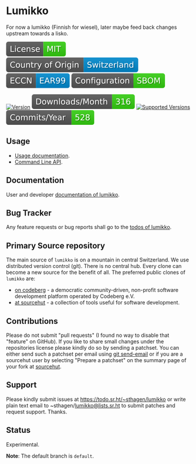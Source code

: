 # Lumikko

For now a lumikko (Finnish for wiesel), later maybe feed back changes upstream towards a lisko.

[![License](docs/badges/license-spdx-mit.svg)](https://git.sr.ht/~sthagen/lumikko/tree/default/item/LICENSE)
[![Country of Origin](docs/badges/country-of-origin-name-switzerland-neutral.svg)](https://git.sr.ht/~sthagen/lumikko/tree/default/item/COUNTRY-OF-ORIGIN)
[![Export Classification Control Number (ECCN)](docs/badges/export-control-classification-number_eccn-ear99-neutral.svg)](https://git.sr.ht/~sthagen/lumikko/tree/default/item/EXPORT-CONTROL-CLASSIFICATION-NUMBER)
[![Configuration](docs/badges/configuration-sbom.svg)](https://git.sr.ht/~sthagen/lumikko/tree/default/item/docs/third-party/README.md)

[![Version](https://img.shields.io/pypi/v/lumikko.svg?style=flat)](https://pypi.python.org/pypi/lumikko/)
[![Downloads](docs/badges/downloads-per-month.svg)](https://pepy.tech/project/lumikko)
[![Supported Versions](https://img.shields.io/pypi/pyversions/lumikko.svg?style=flat)](https://pypi.python.org/pypi/lumikko/)
[![Maintenance Status](docs/badges/commits-per-year.svg)](https://git.sr.ht/~sthagen/lumikko/log)

## Usage

* [Usage documentation](https://codes.dilettant.life/docs/lumikko/usage).
* [Command Line API](https://codes.dilettant.life/docs/lumikko/api).

## Documentation

User and developer [documentation of lumikko](https://codes.dilettant.life/docs/lumikko).

## Bug Tracker

Any feature requests or bug reports shall go to the [todos of lumikko](https://todo.sr.ht/~sthagen/lumikko).

## Primary Source repository

The main source of `lumikko` is on a mountain in central Switzerland.
We use distributed version control (git).
There is no central hub.
Every clone can become a new source for the benefit of all.
The preferred public clones of `lumikko` are:

* [on codeberg](https://codeberg.org/sthagen/lumikko) - a democratic community-driven, non-profit software development platform operated by Codeberg e.V.
* [at sourcehut](https://git.sr.ht/~sthagen/lumikko) - a collection of tools useful for software development.

## Contributions

Please do not submit "pull requests" (I found no way to disable that "feature" on GitHub).
If you like to share small changes under the repositories license please kindly do so by sending a patchset.
You can either send such a patchset per email using [git send-email](https://git-send-email.io) or 
if you are a sourcehut user by selecting "Prepare a patchset" on the summary page of your fork at [sourcehut](https://git.sr.ht/).

## Support

Please kindly submit issues at https://todo.sr.ht/~sthagen/lumikko or write plain text email to ~sthagen/lumikko@lists.sr.ht to submit patches and request support. Thanks.

## Status

Experimental.

**Note**: The default branch is `default`.
